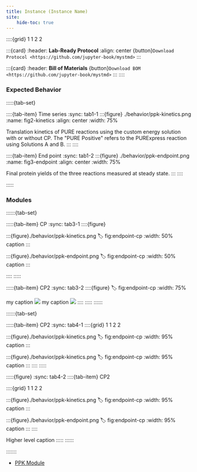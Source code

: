 ```yaml
---
title: Instance (Instance Name)
site:
    hide-toc: true
---
```


::::{grid} 1 1 2 2

:::{card}
:header: **Lab-Ready Protocol**
:align: center
{button}`Download Protocol <https://github.com/jupyter-book/mystmd>`
:::


:::{card}
:header: **Bill of Materials**
{button}`Download BOM <https://github.com/jupyter-book/mystmd>`
:::
::::

### Expected Behavior

:::::{tab-set}

::::{tab-item} Time series
:sync: tab1-1
:::{figure} ./behavior/ppk-kinetics.png
:name: fig2-kinetics
:align: center
:width: 75%

Translation kinetics of PURE reactions using the custom energy solution with or without CP. The "PURE Positive" refers to the PURExpress reaction using Solutions A and B.
:::
::::

::::{tab-item} End point
:sync: tab1-2
:::{figure} ./behavior/ppk-endpoint.png
:name: fig3-endpoint
:align: center
:width: 75%

Final protein yields of the three reactions measured at steady state.
:::
::::

:::::

### Modules

::::::{tab-set}

:::::{tab-item} CP
:sync: tab3-1
::::{figure} 



:::{figure}./behavior/ppk-kinetics.png
:label: fig:endpoint-cp
:width: 50%
caption
:::

:::{figure}./behavior/ppk-endpoint.png
:label: fig:endpoint-cp
:width: 50%
caption
:::

::::
:::::

:::::{tab-item} CP2
:sync: tab3-2
::::{figure} 
:label: fig:endpoint-cp
:width: 75%

my caption ![](./behavior/ppk-endpoint.png)
my caption ![](./behavior/ppk-kinetics.png)
::::
:::::
::::::

::::::{tab-set}

:::::{tab-item} CP2
:sync: tab4-1
::::{grid} 1 1 2 2

:::{figure}./behavior/ppk-kinetics.png
:label: fig:endpoint-cp
:width: 95%
caption
:::

:::{figure}./behavior/ppk-kinetics.png
:label: fig:endpoint-cp
:width: 95%
caption
:::
::::
:::::

:::::{figure}
:sync: tab4-2
::::{tab-item} CP2

::::{grid} 1 1 2 2



:::{figure}./behavior/ppk-kinetics.png
:label: fig:endpoint-cp
:width: 95%
caption
:::

:::{figure}./behavior/ppk-endpoint.png
:label: fig:endpoint-cp
:width: 95%
caption
::: 
::::

Higher level caption
:::::
::::::

:::::::

- [PPK Module]()




